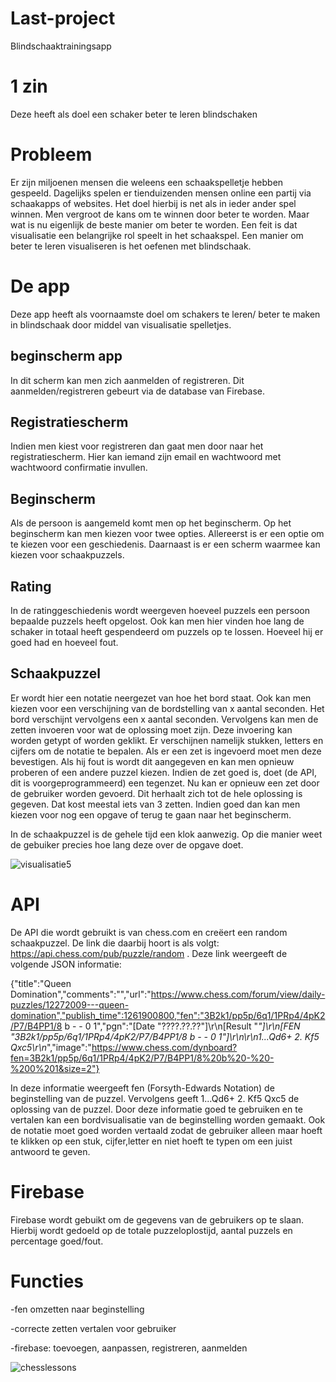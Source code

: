 # Last-project
Blindschaaktrainingsapp

# 1 zin
Deze heeft als doel een schaker beter te leren blindschaken

# Probleem
Er zijn miljoenen mensen die weleens een schaakspelletje hebben gespeeld. Dagelijks spelen er tienduizenden mensen online een partij via 
schaakapps of websites. Het doel hierbij is net als in ieder ander spel winnen.
Men vergroot de kans om te winnen door beter te worden. Maar wat is nu eigenlijk de beste manier om beter te worden. Een feit is dat visualisatie een belangrijke rol speelt in het schaakspel. Een manier om beter te leren visualiseren is het oefenen met blindschaak.

# De app
Deze app heeft als voornaamste doel om schakers te leren/ beter te maken in blindschaak door middel van visualisatie spelletjes.

## beginscherm app
In dit scherm kan men zich aanmelden of registreren. Dit aanmelden/registreren gebeurt via de database van Firebase.

## Registratiescherm
Indien men kiest voor registreren dan gaat men door naar het registratiescherm. Hier kan iemand zijn email en wachtwoord met wachtwoord confirmatie invullen.

## Beginscherm
Als de persoon is aangemeld komt men op het beginscherm. Op het beginscherm kan men kiezen voor twee opties. Allereerst is er een optie om te kiezen voor een geschiedenis. Daarnaast is er een scherm waarmee kan kiezen voor schaakpuzzels.

## Rating
In de ratinggeschiedenis wordt weergeven hoeveel puzzels een persoon bepaalde puzzels heeft opgelost. Ook kan men hier vinden hoe lang de schaker in totaal heeft gespendeerd om puzzels op te lossen. Hoeveel hij er goed had en hoeveel fout. 

## Schaakpuzzel
Er wordt hier een notatie neergezet van hoe het bord staat. Ook kan men kiezen voor een verschijning van de bordstelling van x aantal seconden. Het bord verschijnt vervolgens een x aantal seconden. Vervolgens kan men de zetten invoeren voor wat de oplossing moet zijn. Deze invoering kan worden getypt of worden geklikt. Er verschijnen namelijk stukken, letters en cijfers om de notatie te bepalen. Als er een zet is ingevoerd moet men deze bevestigen. Als hij fout is wordt dit aangegeven en kan men opnieuw proberen of een andere puzzel kiezen. Indien de zet goed is, doet (de API, dit is voorgeprogrammeerd) een tegenzet. Nu kan er opnieuw een zet door de gebruiker worden gevoerd. Dit herhaalt zich tot de hele oplossing is gegeven. Dat kost meestal iets van 3 zetten. Indien goed dan kan men kiezen voor nog een opgave of terug te gaan naar het beginscherm.

In de schaakpuzzel is de gehele tijd een klok aanwezig. Op die manier weet de gebuiker precies hoe lang deze over de opgave doet.

![visualisatie5](https://user-images.githubusercontent.com/36193067/41029638-71d1ca18-697c-11e8-9a43-be971ab85ce8.png)

# API
De API die wordt gebruikt is van chess.com en creëert een random schaakpuzzel. De link die daarbij hoort is als volgt:  https://api.chess.com/pub/puzzle/random . Deze link weergeeft de volgende JSON informatie: 

{"title":"Queen Domination","comments":"","url":"https://www.chess.com/forum/view/daily-puzzles/12272009---queen-domination","publish_time":1261900800,"fen":"3B2k1/pp5p/6q1/1PRp4/4pK2/P7/B4PP1/8 b - - 0 1","pgn":"[Date \"????.??.??\"]\r\n[Result \"*\"]\r\n[FEN \"3B2k1/pp5p/6q1/1PRp4/4pK2/P7/B4PP1/8 b - - 0 1\"]\r\n\r\n1...Qd6+ 2. Kf5 Qxc5\r\n*","image":"https://www.chess.com/dynboard?fen=3B2k1/pp5p/6q1/1PRp4/4pK2/P7/B4PP1/8%20b%20-%20-%200%201&size=2"}

In deze informatie weergeeft fen (Forsyth-Edwards Notation) de beginstelling van de puzzel. Vervolgens geeft 1...Qd6+ 2. Kf5 Qxc5 de oplossing van de puzzel. Door deze informatie goed te gebruiken en te vertalen kan een bordvisualisatie van de beginstelling worden gemaakt. Ook de notatie moet goed worden vertaald zodat de gebruiker alleen maar hoeft te klikken op een stuk, cijfer,letter en niet hoeft te typen om een juist antwoord te geven.

# Firebase
Firebase wordt gebuikt om de gegevens van de gebruikers op te slaan. Hierbij wordt gedoeld op de totale puzzeloplostijd, aantal puzzels en percentage goed/fout. 

# Functies
-fen omzetten naar beginstelling

-correcte zetten vertalen voor gebruiker

-firebase: toevoegen, aanpassen, registreren, aanmelden

![chesslessons](https://user-images.githubusercontent.com/36193067/40920530-22850f12-680d-11e8-93d6-1454798f9c6b.png)

